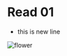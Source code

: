 # Read 01 

* this is new line 

![flower](https://c.files.bbci.co.uk/957C/production/_111686283_pic1.png)